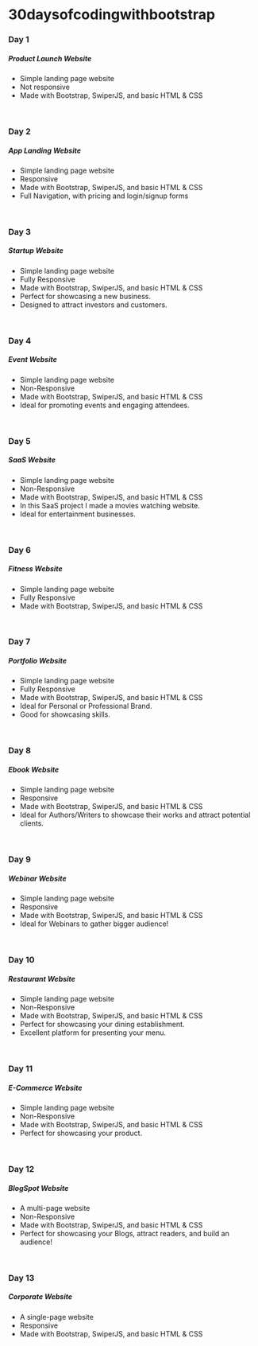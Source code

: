 <h1>30daysofcodingwithbootstrap</h1>

<h3>Day 1</h3>
<h5>Product Launch Website</h5>
<ul>
  <li>Simple landing page website</li>
  <li>Not responsive</li>
  <li>Made with Bootstrap, SwiperJS, and basic HTML & CSS</li>
</ul>

<br>

<h3>Day 2</h3>
<h5>App Landing Website</h5>
<ul>
  <li>Simple landing page website</li>
  <li>Responsive</li>
  <li>Made with Bootstrap, SwiperJS, and basic HTML & CSS</li>
  <li>Full Navigation, with pricing and login/signup forms</li>
</ul>

<br>

<h3>Day 3</h3>
<h5>Startup Website</h5>
<ul>
  <li>Simple landing page website</li>
  <li>Fully Responsive</li>
  <li>Made with Bootstrap, SwiperJS, and basic HTML & CSS</li>
  <li>Perfect for showcasing a new business.</li>
  <li>Designed to attract investors and customers.</li>
</ul>

<br>

<h3>Day 4</h3>
<h5>Event Website</h5>
<ul>
  <li>Simple landing page website</li>
  <li>Non-Responsive</li>
  <li>Made with Bootstrap, SwiperJS, and basic HTML & CSS</li>
  <li>Ideal for promoting events and engaging attendees.</li>
</ul>

<br>

<h3>Day 5</h3>
<h5>SaaS Website</h5>
<ul>
  <li>Simple landing page website</li>
  <li>Non-Responsive</li>
  <li>Made with Bootstrap, SwiperJS, and basic HTML & CSS</li>
  <li>In this SaaS project I made a movies watching website.</li>
  <li>Ideal for entertainment businesses.</li>
</ul>

<br>

<h3>Day 6</h3>
<h5>Fitness Website</h5>
<ul>
  <li>Simple landing page website</li>
  <li>Fully Responsive</li>
  <li>Made with Bootstrap, SwiperJS, and basic HTML & CSS</li>
</ul>

<br>

<h3>Day 7</h3>
<h5>Portfolio Website</h5>
<ul>
  <li>Simple landing page website</li>
  <li>Fully Responsive</li>
  <li>Made with Bootstrap, SwiperJS, and basic HTML & CSS</li>
  <li>Ideal for Personal or Professional Brand.</li>
  <li>Good for showcasing skills.</li>
</ul>

<br>

<h3>Day 8</h3>
<h5>Ebook Website</h5>
<ul>
  <li>Simple landing page website</li>
  <li>Responsive</li>
  <li>Made with Bootstrap, SwiperJS, and basic HTML & CSS</li>
  <li>Ideal for Authors/Writers to showcase their works and attract potential clients.</li>
</ul>

<br>

<h3>Day 9</h3>
<h5>Webinar Website</h5>
<ul>
  <li>Simple landing page website</li>
  <li>Responsive</li>
  <li>Made with Bootstrap, SwiperJS, and basic HTML & CSS</li>
  <li>Ideal for Webinars to gather bigger audience!</li>
</ul>

<br>

<h3>Day 10</h3>
<h5>Restaurant Website</h5>
<ul>
  <li>Simple landing page website</li>
  <li>Non-Responsive</li>
  <li>Made with Bootstrap, SwiperJS, and basic HTML & CSS</li>
  <li>Perfect for showcasing your dining establishment.</li>
  <li>Excellent platform for presenting your menu.</li>
</ul>

<br>

<h3>Day 11</h3>
<h5>E-Commerce Website</h5>
<ul>
  <li>Simple landing page website</li>
  <li>Non-Responsive</li>
  <li>Made with Bootstrap, SwiperJS, and basic HTML & CSS</li>
  <li>Perfect for showcasing your product.</li>
</ul>

<br>

<h3>Day 12</h3>
<h5>BlogSpot Website</h5>
<ul>
  <li>A multi-page website</li>
  <li>Non-Responsive</li>
  <li>Made with Bootstrap, SwiperJS, and basic HTML & CSS</li>
  <li>Perfect for showcasing your Blogs, attract readers, and build an audience!</li>
</ul>

<br>

<h3>Day 13</h3>
<h5>Corporate Website</h5>
<ul>
  <li>A single-page website</li>
  <li>Responsive</li>
  <li>Made with Bootstrap, SwiperJS, and basic HTML & CSS</li>
</ul>
